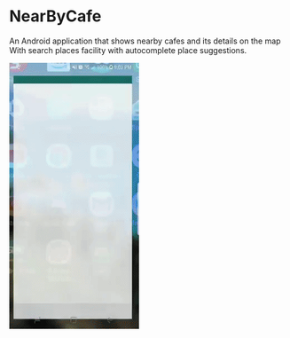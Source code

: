 # NearByCafe
An Android application that shows nearby cafes and its details on the map With search places facility with autocomplete place suggestions.

![](NearbyAPP_Demo.gif)

